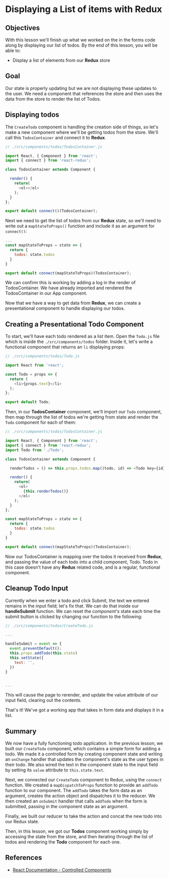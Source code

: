 # Displaying a List of items with Redux

## Objectives

With this lesson we'll finish up what we worked on the in the forms code along 
by displaying our list of todos. By the end of this lesson, you will be able to:

* Display a list of elements from our __Redux__ store

## Goal

Our state is properly updating but we are not displaying these updates to the 
user. We need a component that references the store and then uses the data from 
the store to render the list of Todos.

## Displaying todos

The `CreateTodo` component is handling the creation side of things, so let's make 
a new component where we'll be getting todos from the store. We'll call this 
`TodosContainer` and connect it to __Redux__.


```js
// ./src/components/todos/TodosContainer.js

import React, { Component } from 'react';
import { connect } from 'react-redux';

class TodosContainer extends Component {

  render() {
    return(
      <ol></ol>
    );
  }
};

export default connect()(TodosContainer);
```

Next we need to get the list of todos from our __Redux__ state, so we'll need 
to write out a `mapStateToProps()` function and include it as an argument for 
`connect()`:

```js
...
const mapStateToProps = state => {
  return {
    todos: state.todos
  }
}

export default connect(mapStateToProps)(TodosContainer);
```

We can confirm this is working by adding a log in the render of TodosContainer. 
We have already imported and rendered the TodosContainer in our App component.

Now that we have a way to get data from __Redux__, we can create a presentational 
component to handle displaying our todos.

## Creating a Presentational Todo Component

To start, we'll have each todo rendered as a list item. Open the `Todo.js` file 
which is inside the `./src/components/todos` folder. Inside it, let's write a 
functional component that returns an `li` displaying props:

```js
// ./src/components/todos/Todo.js

import React from 'react';

const Todo = props => {
  return (
    <li>{props.text}</li>
  );
};

export default Todo;
```

Then, in our __TodosContainer__ component, we'll import our `Todo` component, 
then map through the list of todos we're getting from state and render the `Todo` 
component for each of them:

```js
// ./src/components/todos/TodosContainer.js

import React, { Component } from 'react';
import { connect } from 'react-redux';
import Todo from './Todo';

class TodosContainer extends Component {

  renderTodos = () => this.props.todos.map((todo, id) => <Todo key={id} text={todo} />)

  render() {
    return(
      <ol>
        {this.renderTodos()}
      </ol>
    );
  }
};

const mapStateToProps = state => {
  return {
    todos: state.todos
  }
}

export default connect(mapStateToProps)(TodosContainer);


```

Now our TodosContainer is mapping over the todos it received from __Redux__, 
and passing the value of each todo into a child component, Todo. Todo in this 
case doesn't have any __Redux__ related code, and is a regular, functional 
component.

## Cleanup Todo Input

Currently when we enter a todo and click Submit, the text we entered remains in 
the input field; let's fix that. We can do that inside our __handleSubmit__ 
function. We can reset the *component's* state each time the submit button is 
clicked by changing our function to the following:

```js
// ./src/components/todos/CreateTodo.js

...

handleSubmit = event => {
  event.preventDefault();
  this.props.addTodo(this.state)
  this.setState({
    text: '',
  })
}


...
```

This will cause the page to rerender, and update the value attribute of our input 
field, clearing out the contents.

That's it! We've got a working app that takes in form data and displays it in a list.

## Summary

We now have a fully functioning todo application. In the previous lesson, we 
built our `CreateTodo` component, which contains a simple form for adding a 
todo. We made it a controlled form by creating component state and writing an 
`onChange` handler that updates the component's state as the user types in their 
todo. We also wired the text in the component state to the input field by 
setting its `value` attribute to `this.state.text`. 

Next, we connected our `CreateTodo` component to Redux, using the `connect` 
function. We created a `mapDispatchToProps` function to provide an `addTodo` 
function to our component. The `addTodo` takes the form data as an argument, 
creates the action object and dispatches it to the reducer. We then created an 
`onSubmit` handler that calls `addTodo` when the form is submitted, passing in 
the component state as an argument.

Finally, we built our reducer to take the action and concat the new todo into 
our Redux state.

Then, in this lesson, we got our __Todos__ component working simply by accessing 
the state from the store, and then iterating through the list of todos and 
rendering the __Todo__ component for each one.


## References

- [React Documentation - Controlled Components](https://facebook.github.io/react/docs/forms.html)
